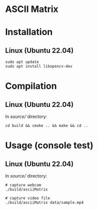 # ASCII Matrix

# Installation
## Linux (Ubuntu 22.04)
```
sudo apt update
sudo apt install libopencv-dev
```

# Compilation
## Linux (Ubuntu 22.04)
In _source/_ directory:
```
cd build && cmake .. && make && cd ..
```

# Usage (console test)
## Linux (Ubuntu 22.04)
In _source/_ directory:
```
# capture webcam
./build/asciiMatrix

# capture video file
./build/asciiMatrix data/sample.mp4
```
